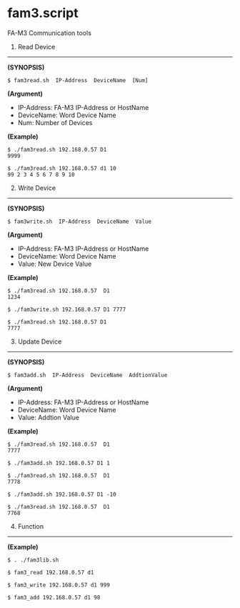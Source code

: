 fam3.script
===========

FA-M3 Communication tools  

1. Read Device
---------------

**(SYNOPSIS)**


```
$ fam3read.sh  IP-Address  DeviceName  [Num]
```  

**(Argument)**

-   IP-Address: FA-M3 IP-Address or HostName
-   DeviceName: Word Device Name
-   Num: Number of Devices  

**(Example)**


```
$ ./fam3read.sh 192.168.0.57 D1
9999 
```  

```
$ ./fam3read.sh 192.168.0.57 d1 10
99 2 3 4 5 6 7 8 9 10 
```  

2. Write Device
----------------

**(SYNOPSIS)**

```
$ fam3write.sh  IP-Address  DeviceName  Value
```  

**(Argument)**

-   IP-Address: FA-M3 IP-Address or HostName
-   DeviceName: Word Device Name
-   Value: New Device Value  


**(Example)**

```
$ ./fam3read.sh 192.168.0.57  D1
1234 

$ ./fam3write.sh 192.168.0.57 D1 7777

$ ./fam3read.sh 192.168.0.57 D1
7777
```  


3. Update Device
-----------------

**(SYNOPSIS)**

```
$ fam3add.sh  IP-Address  DeviceName  AddtionValue
```  

**(Argument)**

-   IP-Address: FA-M3 IP-Address or HostName
-   DeviceName: Word Device Name
-   Value: Addtion Value  


**(Example)**

```
$ ./fam3read.sh 192.168.0.57  D1
7777 

$ ./fam3add.sh 192.168.0.57 D1 1

$ ./fam3read.sh 192.168.0.57  D1
7778 

$ ./fam3add.sh 192.168.0.57 D1 -10

$ ./fam3read.sh 192.168.0.57  D1
7768
```  

4. Function
------------

**(Example)**

```
$ . ./fam3lib.sh

$ fam3_read 192.168.0.57 d1

$ fam3_write 192.168.0.57 d1 999

$ fam3_add 192.168.0.57 d1 98
```

